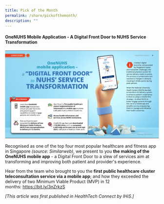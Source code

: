 ```yaml
---
title: Pick of the Month
permalink: /share/pickofthemonth/
description: ""
---
```

#### **OneNUHS Mobile Application - A Digital Front Door to NUHS Service Transformation**

![](/images/screenshot%202023-06-25%20104125.png)

Recognised as one of the top four most popular healthcare and fitness app in Singapore *(source: Similarweb)*, we present to you **the making of the OneNUHS mobile app** - a Digital Front Door to a slew of services aim at transforming and improving both patient and provider's experience.

Hear from the team who brought to you the **first public healthcare cluster teleconsultation service via a mobile app**; and how they exceeded the delivery of two Minimum Viable Product (MVP) in 12 months: https://bit.ly/3nZrkzS

*[This article was first published in HealthTech Connect by IHiS.\]*